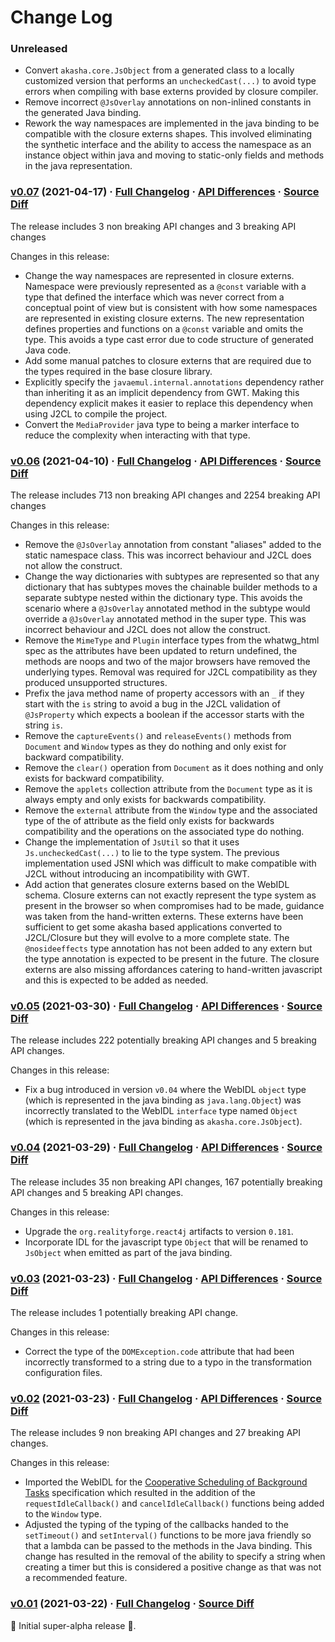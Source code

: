 # Change Log

### Unreleased

* Convert `akasha.core.JsObject` from a generated class to a locally customized version that performs an `uncheckedCast(...)` to avoid type errors when compiling with base externs provided by closure compiler.
* Remove incorrect `@JsOverlay` annotations on non-inlined constants in the generated Java binding.
* Rework the way namespaces are implemented in the java binding to be compatible with the closure externs shapes. This involved eliminating the synthetic interface and the ability to access the namespace as an instance object within java and moving to static-only fields and methods in the java representation.

### [v0.07](https://github.com/akasha/akasha/tree/v0.07) (2021-04-17) · [Full Changelog](https://github.com/spritz/spritz/compare/v0.06...v0.07) · [API Differences](https://akasha.github.io/akasha-java/api-diff/?key=akasha-java&old=0.06&new=0.07) · [Source Diff](https://github.com/akasha/akasha-java/compare/v0.06...v0.07)

The release includes 3 non breaking API changes and 3 breaking API changes

Changes in this release:

* Change the way namespaces are represented in closure externs. Namespace were previously represented as a `@const` variable with a type that defined the interface which was never correct from a conceptual point of view but is consistent with how some namespaces are represented in existing closure externs. The new representation defines properties and functions on a `@const` variable and omits the type. This avoids a type cast error due to code structure of generated Java code.
* Add some manual patches to closure externs that are required due to the types required in the base closure library.
* Explicitly specify the `javaemul.internal.annotations` dependency rather than inheriting it as an implicit dependency from GWT. Making this dependency explicit makes it easier to replace this dependency when using J2CL to compile the project.
* Convert the `MediaProvider` java type to being a marker interface to reduce the complexity when interacting with that type.

### [v0.06](https://github.com/akasha/akasha/tree/v0.06) (2021-04-10) · [Full Changelog](https://github.com/spritz/spritz/compare/v0.05...v0.06) · [API Differences](https://akasha.github.io/akasha-java/api-diff/?key=akasha-java&old=0.05&new=0.06) · [Source Diff](https://github.com/akasha/akasha-java/compare/v0.05...v0.06)

The release includes 713 non breaking API changes and 2254 breaking API changes

Changes in this release:

* Remove the `@JsOverlay` annotation from constant "aliases" added to the static namespace class. This was incorrect behaviour and J2CL does not allow the construct.
* Change the way dictionaries with subtypes are represented so that any dictionary that has subtypes moves the chainable builder methods to a separate subtype nested within the dictionary type. This avoids the scenario where a `@JsOverlay` annotated method in the subtype would override a `@JsOverlay` annotated method in the super type. This was incorrect behaviour and J2CL does not allow the construct.
* Remove the `MimeType` and `Plugin` interface types from the whatwg_html spec as the attributes have been updated to return undefined, the methods are noops and two of the major browsers have removed the underlying types. Removal was required for J2CL compatibility as they produced unsupported structures.
* Prefix the java method name of property accessors with an `_` if they start with the `is` string to avoid a bug in the J2CL validation of `@JsProperty` which expects a boolean if the accessor starts with the string `is`.
* Remove the `captureEvents()` and `releaseEvents()` methods from `Document` and `Window` types as they do nothing and only exist for backward compatibility.
* Remove the `clear()` operation from `Document` as it does nothing and only exists for backward compatibility.
* Remove the `applets` collection attribute from the `Document` type as it is always empty and only exists for backwards compatibility.
* Remove the `external` attribute from the `Window` type and the associated type of the of attribute as the field only exists for backwards compatibility and the operations on the associated type do nothing.
* Change the implementation of `JsUtil` so that it uses `Js.uncheckedCast(...)` to lie to the type system. The previous implementation used JSNI which was difficult to make compatible with J2CL without introducing an incompatibility with GWT.
* Add action that generates closure externs based on the WebIDL schema. Closure externs can not exactly represent the type system as present in the browser so when compromises had to be made, guidance was taken from the hand-written externs. These externs have been sufficient to get some akasha based applications converted to J2CL/Closure but they will evolve to a more complete state. The `@nosideeffects` type annotation has not been added to any extern but the type annotation is expected to be present in the future. The closure externs are also missing affordances catering to hand-written javascript and this is expected to be added as needed.

### [v0.05](https://github.com/akasha/akasha/tree/v0.05) (2021-03-30) · [Full Changelog](https://github.com/akasha/akasha/compare/v0.04...v0.05) · [API Differences](https://akasha.github.io/akasha-java/api-diff/?key=akasha-java&old=0.04&new=0.05) · [Source Diff](https://github.com/akasha/akasha-java/compare/v0.04...v0.05)

The release includes 222 potentially breaking API changes and 5 breaking API changes.

Changes in this release:

* Fix a bug introduced in version `v0.04` where the WebIDL `object` type (which is represented in the java binding as `java.lang.Object`) was incorrectly translated to the WebIDL `interface` type named `Object` (which is represented in the java binding as `akasha.core.JsObject`).

### [v0.04](https://github.com/akasha/akasha/tree/v0.04) (2021-03-29) · [Full Changelog](https://github.com/akasha/akasha/compare/v0.03...v0.04) · [API Differences](https://akasha.github.io/akasha-java/api-diff/?key=akasha-java&old=0.03&new=0.04) · [Source Diff](https://github.com/akasha/akasha-java/compare/v0.03...v0.04)

The release includes 35 non breaking API changes, 167 potentially breaking API changes and 5 breaking API changes.

Changes in this release:

* Upgrade the `org.realityforge.react4j` artifacts to version `0.181`.
* Incorporate IDL for the javascript type `Object` that will be renamed to `JsObject` when emitted as part of the java binding.

### [v0.03](https://github.com/akasha/akasha/tree/v0.03) (2021-03-23) · [Full Changelog](https://github.com/akasha/akasha/compare/v0.02...v0.03) · [API Differences](https://akasha.github.io/akasha-java/api-diff/?key=akasha-java&old=0.02&new=0.03) · [Source Diff](https://github.com/akasha/akasha-java/compare/v0.02...v0.03)

The release includes 1 potentially breaking API change.

Changes in this release:

* Correct the type of the `DOMException.code` attribute that had been incorrectly transformed to a string due to a typo in the transformation configuration files.

### [v0.02](https://github.com/akasha/akasha/tree/v0.02) (2021-03-23) · [Full Changelog](https://github.com/akasha/akasha/compare/v0.01...v0.02) · [API Differences](https://akasha.github.io/akasha-java/api-diff/?key=akasha-java&old=0.01&new=0.02) · [Source Diff](https://github.com/akasha/akasha-java/compare/v0.01...v0.02)

The release includes 9 non breaking API changes and 27 breaking API changes.

Changes in this release:

* Imported the WebIDL for the [Cooperative Scheduling of Background Tasks](https://w3c.github.io/requestidlecallback/) specification which resulted in the addition of the `requestIdleCallback()` and `cancelIdleCallback()` functions being added to the `Window` type.
* Adjusted the typing of the typing of the callbacks handed to the `setTimeout()` and `setInterval()` functions to be more java friendly so that a lambda can be passed to the methods in the Java binding. This change has resulted in the removal of the ability to specify a string when creating a timer but this is considered a positive change as that was not a recommended feature.

### [v0.01](https://github.com/akasha/akasha/tree/v0.01) (2021-03-22) · [Full Changelog](https://github.com/akasha/akasha/compare/ade60402464b32cb22500eddfc4c05914b77e30f...v0.01) · [Source Diff](https://github.com/akasha/akasha-java/compare/ade60402464b32cb22500eddfc4c05914b77e30f...v0.01)

 🎉	Initial super-alpha release 🎉.
